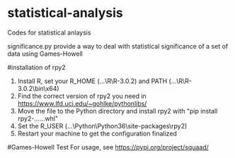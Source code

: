 # statistical-analysis
Codes for statistical anlaysis

significance.py provide a way to deal with statistical significance of a set of data using Games-Howell

#installation of rpy2
1. Install R, set your R_HOME (...\R\R-3.0.2\) and PATH (...\R\R-3.0.2\bin\x64)
2. Find the correct version of rpy2 you need in https://www.lfd.uci.edu/~gohlke/pythonlibs/
3. Move the file to the Python directory and install rpy2 with "pip install rpy2-......whl"
4. Set the R_USER (...\Python\Python36\site-packages\rpy2)
5. Restart your machine to get the configuration finalized

#Games-Howell Test
For usage, see https://pypi.org/project/squaad/